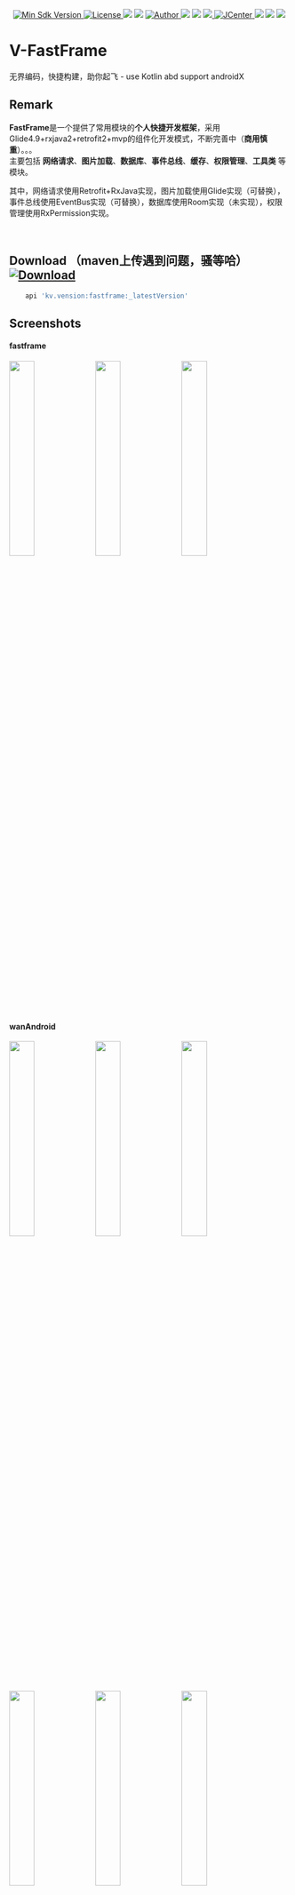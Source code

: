 <p align="center">
  <a href="https://android-arsenal.com/api?level=19">
    <img src="https://img.shields.io/badge/API-19%2B-green.svg?style=flat-square" alt="Min Sdk Version" />
  </a>
  <a href="http://www.apache.org/licenses/LICENSE-2.0">
     <img src="http://img.shields.io/badge/License-Apache%202.0-blue.svg?style=flat-square" alt="License" />
  </a>
  <a href="#"><img src="https://img.shields.io/badge/%E9%9D%A2%E5%90%91-Android%E5%BC%80%E5%8F%91-%232CC159.svg"></a>
  <a href="#"><img src="https://img.shields.io/badge/language-kotlin-orange.svg"></a>
  <a href="https://github.com/Vension">
    <img src="https://img.shields.io/badge/Author-Vension-brightgreen.svg?style=flat-square" alt="Author" />
  </a>
  <a href="#"><img src="https://img.shields.io/github/languages/count/unboundedcode/V-FastFrame.svg"></a>
  <a href="#"><img src="https://img.shields.io/github/languages/top/unboundedcode/V-FastFrame.svg?style=flat-square"></a>
  <a href="https://github.com/unboundedcode/V-FastFrame/releases">
    <img src="https://img.shields.io/github/release/unboundedcode/V-FastFrame.svg">
  </a>
  <a href="https://bintray.com/vension/maven/V-FastFrame/_latestVersion">
     <img src="https://api.bintray.com/packages/vension/maven/V-FastFrame/images/download.svg?style=flat-square" alt="JCenter" />
  </a>
  <a href="#"><img src="https://img.shields.io/github/repo-size/unboundedcode/V-FastFrame.svg?style=flat-square"></a>
  <a href="#"><img src="https://img.shields.io/github/languages/code-size/unboundedcode/V-FastFrame.svg?style=flat-square"></a>
  <a href="#"><img src="https://img.shields.io/github/downloads/unboundedcode/V-FastFrame/total.svg?style=flat-square"></a>
</p>

# V-FastFrame
无界编码，快捷构建，助你起飞 - use Kotlin abd support androidX

## Remark
**FastFrame**是一个提供了常用模块的**个人快捷开发框架**，采用Glide4.9+rxjava2+retrofit2+mvp的组件化开发模式，不断完善中（**商用慎重**）。。。
<br>
主要包括 **网络请求**、**图片加载**、**数据库**、**事件总线**、**缓存**、**权限管理**、**工具类** 等模块。

其中，网络请求使用Retrofit+RxJava实现，图片加载使用Glide实现（可替换），事件总线使用EventBus实现（可替换），数据库使用Room实现（未实现），权限管理使用RxPermission实现。

<br>

## Download （maven上传遇到问题，骚等哈）[ ![Download](https://api.bintray.com/packages/vension/maven/V-FastFrame/images/download.svg) ](https://bintray.com/vension/maven/V-FastFrame/_latestVersion)
``` gradle
    api 'kv.vension:fastframe:_latestVersion'
```

## Screenshots

#### fastframe
<a href="screenshots/fastframe_1.png"><img src="screenshots/fastframe_1.png" width="30%"/></a>
<a href="screenshots/fastframe_2.png"><img src="screenshots/fastframe_2.png" width="30%"/></a>
<a href="screenshots/fastframe_3.png"><img src="screenshots/fastframe_3.png" width="30%"/></a>

#### wanAndroid
<a href="screenshots/wan/wan_1.png"><img src="screenshots/wan/wan_1.png" width="30%"/></a>
<a href="screenshots/wan/wan_2.png"><img src="screenshots/wan/wan_2.png" width="30%"/></a>
<a href="screenshots/wan/wan_3.png"><img src="screenshots/wan/wan_3.png" width="30%"/></a>
<a href="screenshots/wan/wan_4.png"><img src="screenshots/wan/wan_4.png" width="30%"/></a>
<a href="screenshots/wan/wan_5.png"><img src="screenshots/wan/wan_5.png" width="30%"/></a>
<a href="screenshots/wan/wan_6.png"><img src="screenshots/wan/wan_6.png" width="30%"/></a>
<a href="screenshots/wan/wan_7.png"><img src="screenshots/wan/wan_7.png" width="30%"/></a>
<a href="screenshots/wan/wan_8.png"><img src="screenshots/wan/wan_8.png" width="30%"/></a>

#### 微课
<a href="screenshots/wk/one.png"><img src="screenshots/wk/one.png" width="30%"/></a> 
<a href="screenshots/wk/two.png"><img src="screenshots/wk/two.png" width="30%"/></a>
<a href="screenshots/wk/three.png"><img src="screenshots/wk/three.png" width="30%"/></a>
<a href="screenshots/wk/four.png"><img src="screenshots/wk/four.png" width="30%"/></a> 
<a href="screenshots/wk/five.png"><img src="screenshots/wk/five.png" width="30%"/></a>
<a href="screenshots/wk/.png"><img src="screenshots/wk/six.png" width="30%"/></a>
<a href="screenshots/wk/seven.png"><img src="screenshots/wk/seven.png" width="90%"/></a> 

#### News
<a href="screenshots/news/news_1.png"><img src="screenshots/news/news_1.png" width="30%"/></a> 
<a href="screenshots/news/news_2.png"><img src="screenshots/news/news_2.png" width="30%"/></a> 
<a href="screenshots/news/news_3.png"><img src="screenshots/news/news_3.png" width="30%"/></a> 
<a href="screenshots/news/news_4.png"><img src="screenshots/news/news_4.png" width="30%"/></a> 
<a href="screenshots/news/news_5.png"><img src="screenshots/news/news_5.png" width="30%"/></a> 

## 版本信息
 - v0.0.2 （2019-09-03）
   - 优化代码，使用策略模式实现时间总线、图片加载模块可动态切换
   - 新增自定义Toast等工具类
 - v0.0.1 （2019-07-05）
   - 初步完成基础功能
   
## License


```
 Copyright 2019, Vension

   Licensed under the Apache License, Version 2.0 (the "License");
   you may not use this file except in compliance with the License.
   You may obtain a copy of the License at

       http://www.apache.org/licenses/LICENSE-2.0

   Unless required by applicable law or agreed to in writing, software
   distributed under the License is distributed on an "AS IS" BASIS,
   WITHOUT WARRANTIES OR CONDITIONS OF ANY KIND, either express or implied.
   See the License for the specific language governing permissions and
   limitations under the License.
```
